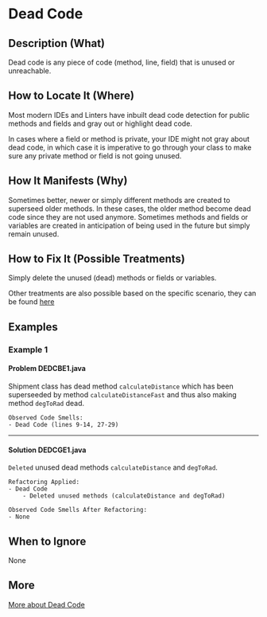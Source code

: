 # Dead Code

## Description (What)

Dead code is any piece of code (method, line, field) that is unused or unreachable.

## How to Locate It (Where)

Most modern IDEs and Linters have inbuilt dead code detection for public methods and fields and gray out or highlight dead code.

In cases where a field or method is private, your IDE might not gray about dead code, in which case it is imperative to go through your class to make sure any private method or field is not going unused.

## How It Manifests (Why)

Sometimes better, newer or simply different methods are created to superseed older methods. In these cases, the older method become dead code since they are not used anymore. Sometimes methods and fields or variables are created in anticipation of being used in the future but simply remain unused.

## How to Fix It (Possible Treatments)

Simply delete the unused (dead) methods or fields or variables.

Other treatments are also possible based on the specific scenario, they can be found [here](https://refactoring.guru/smells/dead-code#:~:text=Treatment)

## Examples

### Example 1


#### Problem DEDCBE1.java
Shipment class has dead method `calculateDistance`  which has been 
superseeded by method `calculateDistanceFast` and thus also making
method `degToRad` dead.
```
Observed Code Smells:
- Dead Code (lines 9-14, 27-29)
```

---

#### Solution DEDCGE1.java
`Deleted` unused dead methods `calculateDistance` and `degToRad`.

```
Refactoring Applied:
- Dead Code
    - Deleted unused methods (calculateDistance and degToRad)
```

```
Observed Code Smells After Refactoring:
- None
```

## When to Ignore

None

## More

[More about Dead Code](https://refactoring.guru/smells/dead-code)
